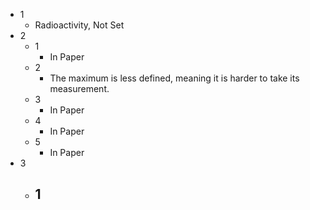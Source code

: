 - 1
	- Radioactivity, Not Set
- 2
	- 1
		- In Paper
	- 2
		- The maximum is less defined, meaning it is harder to take its measurement.
	- 3
		- In Paper
	- 4
		- In Paper
	- 5
		- In Paper
- 3
	- 1
		- 